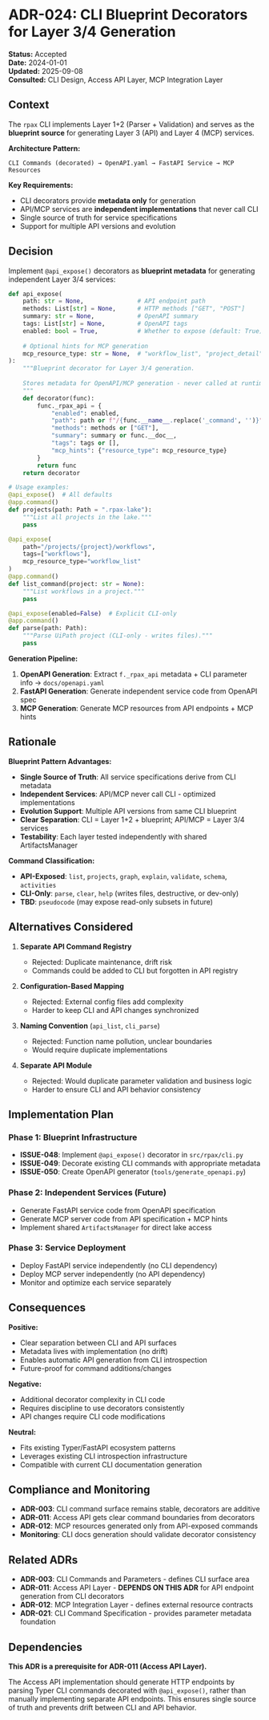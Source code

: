 # ADR-024: CLI Blueprint Decorators for Layer 3/4 Generation

**Status:** Accepted  
**Date:** 2024-01-01  
**Updated:** 2025-09-08  
**Consulted:** CLI Design, Access API Layer, MCP Integration Layer

## Context

The `rpax` CLI implements Layer 1+2 (Parser + Validation) and serves as the **blueprint source** for generating Layer 3 (API) and Layer 4 (MCP) services.

**Architecture Pattern:**
```
CLI Commands (decorated) → OpenAPI.yaml → FastAPI Service → MCP Resources
```

**Key Requirements:**
- CLI decorators provide **metadata only** for generation
- API/MCP services are **independent implementations** that never call CLI
- Single source of truth for service specifications
- Support for multiple API versions and evolution

## Decision

Implement `@api_expose()` decorators as **blueprint metadata** for generating independent Layer 3/4 services:  

```python
def api_expose(
    path: str = None,               # API endpoint path
    methods: List[str] = None,      # HTTP methods ["GET", "POST"] 
    summary: str = None,            # OpenAPI summary
    tags: List[str] = None,         # OpenAPI tags
    enabled: bool = True,           # Whether to expose (default: True)
    
    # Optional hints for MCP generation
    mcp_resource_type: str = None,  # "workflow_list", "project_detail"
):
    """Blueprint decorator for Layer 3/4 generation.
    
    Stores metadata for OpenAPI/MCP generation - never called at runtime.
    """
    def decorator(func):
        func._rpax_api = {
            "enabled": enabled,
            "path": path or f"/{func.__name__.replace('_command', '')}",
            "methods": methods or ["GET"],
            "summary": summary or func.__doc__,
            "tags": tags or [],
            "mcp_hints": {"resource_type": mcp_resource_type}
        }
        return func
    return decorator

# Usage examples:
@api_expose()  # All defaults
@app.command()
def projects(path: Path = ".rpax-lake"):
    """List all projects in the lake."""
    pass

@api_expose(
    path="/projects/{project}/workflows",
    tags=["workflows"],
    mcp_resource_type="workflow_list"
)
@app.command() 
def list_command(project: str = None):
    """List workflows in a project."""
    pass

@api_expose(enabled=False)  # Explicit CLI-only
@app.command()
def parse(path: Path):
    """Parse UiPath project (CLI-only - writes files)."""
    pass
```

**Generation Pipeline:**
1. **OpenAPI Generation**: Extract `f._rpax_api` metadata + CLI parameter info → `docs/openapi.yaml`
2. **FastAPI Generation**: Generate independent service code from OpenAPI spec  
3. **MCP Generation**: Generate MCP resources from API endpoints + MCP hints

## Rationale

**Blueprint Pattern Advantages:**
- **Single Source of Truth**: All service specifications derive from CLI metadata
- **Independent Services**: API/MCP never call CLI - optimized implementations
- **Evolution Support**: Multiple API versions from same CLI blueprint
- **Clear Separation**: CLI = Layer 1+2 + blueprint; API/MCP = Layer 3/4 services
- **Testability**: Each layer tested independently with shared ArtifactsManager

**Command Classification:**
- **API-Exposed**: `list`, `projects`, `graph`, `explain`, `validate`, `schema`, `activities`
- **CLI-Only**: `parse`, `clear`, `help` (writes files, destructive, or dev-only)
- **TBD**: `pseudocode` (may expose read-only subsets in future)

## Alternatives Considered

1. **Separate API Command Registry**
   - Rejected: Duplicate maintenance, drift risk
   - Commands could be added to CLI but forgotten in API registry

2. **Configuration-Based Mapping**  
   - Rejected: External config files add complexity
   - Harder to keep CLI and API changes synchronized

3. **Naming Convention** (`api_list`, `cli_parse`)
   - Rejected: Function name pollution, unclear boundaries
   - Would require duplicate implementations

4. **Separate API Module**
   - Rejected: Would duplicate parameter validation and business logic
   - Harder to ensure CLI and API behavior consistency

## Implementation Plan

### Phase 1: Blueprint Infrastructure
- **ISSUE-048**: Implement `@api_expose()` decorator in `src/rpax/cli.py`
- **ISSUE-049**: Decorate existing CLI commands with appropriate metadata
- **ISSUE-050**: Create OpenAPI generator (`tools/generate_openapi.py`)

### Phase 2: Independent Services (Future)
- Generate FastAPI service code from OpenAPI specification
- Generate MCP server code from API specification + MCP hints
- Implement shared `ArtifactsManager` for direct lake access

### Phase 3: Service Deployment
- Deploy FastAPI service independently (no CLI dependency)
- Deploy MCP server independently (no API dependency)
- Monitor and optimize each service separately

## Consequences

**Positive:**
- Clear separation between CLI and API surfaces
- Metadata lives with implementation (no drift)
- Enables automatic API generation from CLI introspection
- Future-proof for command additions/changes

**Negative:**  
- Additional decorator complexity in CLI code
- Requires discipline to use decorators consistently
- API changes require CLI code modifications

**Neutral:**
- Fits existing Typer/FastAPI ecosystem patterns
- Leverages existing CLI introspection infrastructure
- Compatible with current CLI documentation generation

## Compliance and Monitoring

- **ADR-003**: CLI command surface remains stable, decorators are additive
- **ADR-011**: Access API gets clear command boundaries from decorators  
- **ADR-012**: MCP resources generated only from API-exposed commands
- **Monitoring**: CLI docs generation should validate decorator consistency

## Related ADRs

- **ADR-003**: CLI Commands and Parameters - defines CLI surface area
- **ADR-011**: Access API Layer - **DEPENDS ON THIS ADR** for API endpoint generation from CLI decorators
- **ADR-012**: MCP Integration Layer - defines external resource contracts
- **ADR-021**: CLI Command Specification - provides parameter metadata foundation

## Dependencies

**This ADR is a prerequisite for ADR-011 (Access API Layer).**

The Access API implementation should generate HTTP endpoints by parsing Typer CLI commands decorated with `@api_expose()`, rather than manually implementing separate API endpoints. This ensures single source of truth and prevents drift between CLI and API behavior.